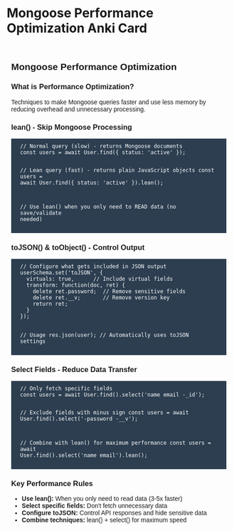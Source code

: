# Mongoose Performance Optimization Anki Card

<div style="font-family: sans-serif; padding: 10px;">
  <h2>Mongoose Performance Optimization</h2>

  <h3>What is Performance Optimization?</h3>
  <p>Techniques to make Mongoose queries faster and use less memory by reducing overhead and unnecessary processing.</p>

  <h3>lean() - Skip Mongoose Processing</h3>
  <pre style="background-color: #2c3e50; color: white; padding: 10px 20px;"><code>// Normal query (slow) - returns Mongoose documents
const users = await User.find({ status: 'active' });

// Lean query (fast) - returns plain JavaScript objects
const users = await User.find({ status: 'active' }).lean();

// Use lean() when you only need to READ data (no save/validate needed)</code></pre>

  <h3>toJSON() & toObject() - Control Output</h3>
  <pre style="background-color: #2c3e50; color: white; padding: 10px 20px;"><code>// Configure what gets included in JSON output
userSchema.set('toJSON', {
  virtuals: true,      // Include virtual fields
  transform: function(doc, ret) {
    delete ret.password;  // Remove sensitive fields
    delete ret.__v;       // Remove version key
    return ret;
  }
});

// Usage
res.json(user); // Automatically uses toJSON settings</code></pre>

  <h3>Select Fields - Reduce Data Transfer</h3>
  <pre style="background-color: #2c3e50; color: white; padding: 10px 20px;"><code>// Only fetch specific fields
const users = await User.find().select('name email -_id');

// Exclude fields with minus sign
const users = await User.find().select('-password -\_\_v');

// Combine with lean() for maximum performance
const users = await User.find().select('name email').lean();</code></pre>

  <h3>Key Performance Rules</h3>
  <ul>
    <li><b>Use lean():</b> When you only need to read data (3-5x faster)</li>
    <li><b>Select specific fields:</b> Don't fetch unnecessary data</li>
    <li><b>Configure toJSON:</b> Control API responses and hide sensitive data</li>
    <li><b>Combine techniques:</b> lean() + select() for maximum speed</li>
  </ul>
</div>

